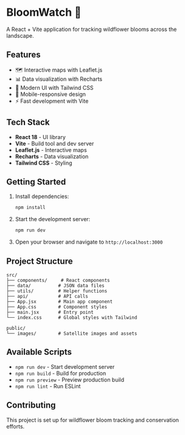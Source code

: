 # BloomWatch 🌸

A React + Vite application for tracking wildflower blooms across the landscape.

## Features

- 🗺️ Interactive maps with Leaflet.js
- 📊 Data visualization with Recharts
- 🎨 Modern UI with Tailwind CSS
- 📱 Mobile-responsive design
- ⚡ Fast development with Vite

## Tech Stack

- **React 18** - UI library
- **Vite** - Build tool and dev server
- **Leaflet.js** - Interactive maps
- **Recharts** - Data visualization
- **Tailwind CSS** - Styling

## Getting Started

1. Install dependencies:
   ```bash
   npm install
   ```

2. Start the development server:
   ```bash
   npm run dev
   ```

3. Open your browser and navigate to `http://localhost:3000`

## Project Structure

```
src/
├── components/     # React components
├── data/          # JSON data files
├── utils/         # Helper functions
├── api/           # API calls
├── App.jsx        # Main app component
├── App.css        # Component styles
├── main.jsx       # Entry point
└── index.css      # Global styles with Tailwind

public/
└── images/        # Satellite images and assets
```

## Available Scripts

- `npm run dev` - Start development server
- `npm run build` - Build for production
- `npm run preview` - Preview production build
- `npm run lint` - Run ESLint

## Contributing

This project is set up for wildflower bloom tracking and conservation efforts.

